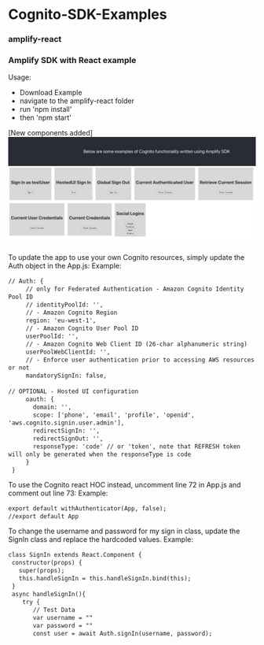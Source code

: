 # Cognito-SDK-Examples

### amplify-react
### Amplify SDK with React example


Usage:
- Download Example
- navigate to the amplify-react folder
- run 'npm install'
- then 'npm start'

[New components added]
![APP UI](./UI.jpg?raw=true "Title")

To update the app to use your own Cognito resources, simply update the Auth object in the App.js:
Example:
 ~~~
// Auth: {
      // only for Federated Authentication - Amazon Cognito Identity Pool ID
      // identityPoolId: '',
      // - Amazon Cognito Region
      region: 'eu-west-1',
      // - Amazon Cognito User Pool ID
      userPoolId: '',
      // - Amazon Cognito Web Client ID (26-char alphanumeric string)
      userPoolWebClientId: '',
      // - Enforce user authentication prior to accessing AWS resources or not
      mandatorySignIn: false,

// OPTIONAL - Hosted UI configuration
	  oauth: {
		domain: '',
		scope: ['phone', 'email', 'profile', 'openid', 'aws.cognito.signin.user.admin'],
		redirectSignIn: '',
		redirectSignOut: '',
		responseType: 'code' // or 'token', note that REFRESH token will only be generated when the responseType is code
	  }
  }
~~~

To use the Cognito react HOC instead, uncomment line 72 in App.js and comment out line 73:
Example:
 ~~~
export default withAuthenticator(App, false);
//export default App
~~~

To change the username and password for my sign in class, update the SignIn class and replace the hardcoded values.
Example:
 ~~~
class SignIn extends React.Component {
  constructor(props) {
    super(props);
    this.handleSignIn = this.handleSignIn.bind(this);
  }
  async handleSignIn(){
     try {
		// Test Data
		var username = ""
		var password = ""
        const user = await Auth.signIn(username, password);
 ~~~
